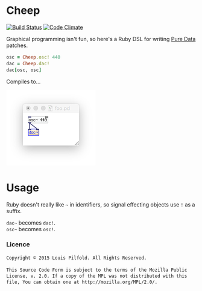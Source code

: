 # Cheep

[![Build Status](https://travis-ci.org/lpil/cheep.svg?branch=master)](https://travis-ci.org/lpil/cheep)
[![Code Climate](https://codeclimate.com/github/lpil/cheep/badges/gpa.svg)](https://codeclimate.com/github/lpil/cheep)

Graphical programming isn't fun, so here's a Ruby DSL for writing
[Pure Data](http://puredata.info/) patches.

~~~ruby
osc = Cheep.osc! 440
dac = Cheep.dac!
dac[osc, osc]
~~~

Compiles to...

![compiled patch](https://raw.githubusercontent.com/lpil/cheep/master/resource/intro-example.png)

# Usage

Ruby doesn't really like `~` in identifiers, so signal effecting objects use
`!` as a suffix.

`dac~` becomes `dac!`.  
`osc~` becomes `osc!`.

### Licence

    Copyright © 2015 Louis Pilfold. All Rights Reserved.

    This Source Code Form is subject to the terms of the Mozilla Public
    License, v. 2.0. If a copy of the MPL was not distributed with this
    file, You can obtain one at http://mozilla.org/MPL/2.0/.
